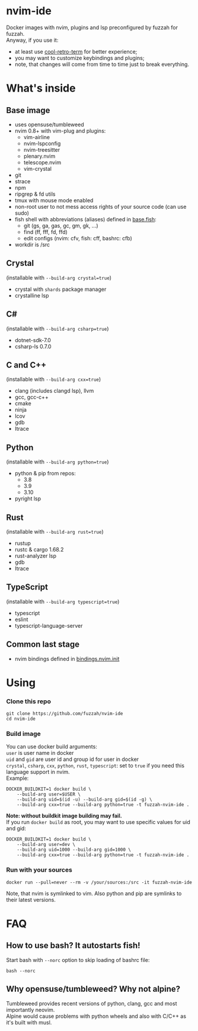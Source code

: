 # nvim-ide
Docker images with nvim, plugins and lsp preconfigured by fuzzah for fuzzah.<br>
Anyway, if you use it:
* at least use [cool-retro-term](https://github.com/Swordfish90/cool-retro-term) for better experience;
* you may want to customize keybindings and plugins;
* note, that changes will come from time to time just to break everything.

# What's inside
## Base image
* uses opensuse/tumbleweed
* nvim 0.8+ with vim-plug and plugins:
    * vim-airline
    * nvim-lspconfig
    * nvim-treesitter
    * plenary.nvim
    * telescope.nvim
    * vim-crystal
* git
* strace
* npm
* ripgrep & fd utils
* tmux with mouse mode enabled
* non-root user to not mess access rights of your source code (can use sudo)
* fish shell with abbreviations (aliases) defined in [base.fish](base.fish):
    * git (gs, ga, gas, gc, gm, gk, ...)
    * find (ff, fff, fd, ffd)
    * edit configs (nvim: cfv, fish: cff, bashrc: cfb)
* workdir is /src


## Crystal
(installable with `--build-arg crystal=true`)
* crystal with `shards` package manager
* crystalline lsp



## C#
(installable with `--build-arg csharp=true`)
* dotnet-sdk-7.0
* csharp-ls 0.7.0



## C and C++
(installable with `--build-arg cxx=true`)
* clang (includes clangd lsp), llvm
* gcc, gcc-c++
* cmake
* ninja
* lcov
* gdb
* ltrace


## Python
(installable with `--build-arg python=true`)
* python & pip from repos:
    * 3.8
    * 3.9
    * 3.10
* pyright lsp


## Rust
(installable with `--build-arg rust=true`)
* rustup
* rustc & cargo 1.68.2
* rust-analyzer lsp
* gdb
* ltrace


## TypeScript
(installable with `--build-arg typescript=true`)
* typescript
* eslint
* typescript-language-server


## Common last stage
* nvim bindings defined in [bindings.nvim.init](bindings.nvim.init)

# Using
### Clone this repo
```shell
git clone https://github.com/fuzzah/nvim-ide
cd nvim-ide
```
### Build image
You can use docker build arguments:<br>
`user` is user name in docker<br>
`uid` and `gid` are user id and group id for user in docker<br>
`crystal`, `csharp`, `cxx`, `python`, `rust`, `typescript`: set to `true` if you need this language support in nvim.<br>
Example:
```shell
DOCKER_BUILDKIT=1 docker build \
    --build-arg user=$USER \
    --build-arg uid=$(id -u) --build-arg gid=$(id -g) \
    --build-arg cxx=true --build-arg python=true -t fuzzah-nvim-ide .
```
**Note: without buildkit image building may fail.**<br>
If you run `docker build` as root, you may want to use specific values for uid and gid:
```shell
DOCKER_BUILDKIT=1 docker build \
    --build-arg user=dev \
    --build-arg uid=1000 --build-arg gid=1000 \
    --build-arg cxx=true --build-arg python=true -t fuzzah-nvim-ide .
```


### Run with your sources
```shell
docker run --pull=never --rm -v /your/sources:/src -it fuzzah-nvim-ide
```

Note, that nvim is symlinked to vim. Also python and pip are symlinks to their latest versions.



# FAQ
## How to use bash? It autostarts fish!
Start bash with `--norc` option to skip loading of bashrc file:
```shell
bash --norc
```

## Why opensuse/tumbleweed? Why not alpine?
Tumbleweed provides recent versions of python, clang, gcc and most importantly neovim.<br>
Alpine would cause problems with python wheels and also with C/C++ as it's built with musl.<br>

